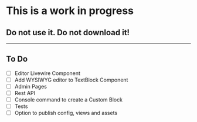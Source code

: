 # This is a work in progress
## Do not use it. Do not download it!
---

## To Do
- [ ] Editor Livewire Component
- [ ] Add WYSIWYG editor to TextBlock Component
- [ ] Admin Pages
- [ ] Rest API
- [ ] Console command to create a Custom Block
- [ ] Tests
- [ ] Option to publish config, views and assets 
